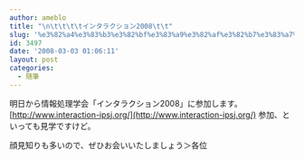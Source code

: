 ```yaml
---
author: ameblo
title: "\n\t\t\t\tインタラクション2008\t\t"
slug: '%e3%82%a4%e3%83%b3%e3%82%bf%e3%83%a9%e3%82%af%e3%82%b7%e3%83%a7%e3%83%b32008'
id: 3497
date: '2008-03-03 01:06:11'
layout: post
categories:
  - 随筆
---
```


明日から情報処理学会「インタラクション2008」に参加します。 [http://www.interaction-ipsj.org/](http://www.interaction-ipsj.org/) 参加、といっても見学ですけど。

顔見知りも多いので、ぜひお会いいたしましょう＞各位